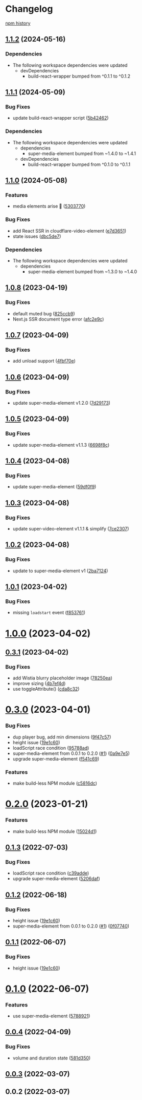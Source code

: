# Changelog

[npm history][1]

[1]: https://www.npmjs.com/package/wistia-video-element?activeTab=versions


## [1.1.2](https://github.com/muxinc/media-elements/compare/wistia-video-element@1.1.1...wistia-video-element@1.1.2) (2024-05-16)


### Dependencies

* The following workspace dependencies were updated
  * devDependencies
    * build-react-wrapper bumped from ^0.1.1 to ^0.1.2

## [1.1.1](https://github.com/muxinc/media-elements/compare/wistia-video-element@1.1.0...wistia-video-element@1.1.1) (2024-05-09)


### Bug Fixes

* update build-react-wrapper script ([5b42462](https://github.com/muxinc/media-elements/commit/5b42462794192a19b730e7aaabba5646300f0a05))


### Dependencies

* The following workspace dependencies were updated
  * dependencies
    * super-media-element bumped from ~1.4.0 to ~1.4.1
  * devDependencies
    * build-react-wrapper bumped from ^0.1.0 to ^0.1.1

## [1.1.0](https://github.com/muxinc/media-elements/compare/wistia-video-element-v1.0.9...wistia-video-element@1.1.0) (2024-05-08)


### Features

* media elements arise 🌱 ([5303770](https://github.com/muxinc/media-elements/commit/530377067b9d87b464b3c4eadc93c6b210deac56))


### Bug Fixes

* add React SSR in cloudflare-video-element ([e7d3651](https://github.com/muxinc/media-elements/commit/e7d36517ce2682a6642e3dbcb2e48875678d53bd))
* state issues ([dbc5de7](https://github.com/muxinc/media-elements/commit/dbc5de783596dec7b816b7cd09790e363a5a682f))


### Dependencies

* The following workspace dependencies were updated
  * dependencies
    * super-media-element bumped from ~1.3.0 to ~1.4.0


## [1.0.8](https://github.com/luwes/wistia-video-element/compare/v1.0.7...v1.0.8) (2023-04-19)


### Bug Fixes

* default muted bug ([825ccb9](https://github.com/luwes/wistia-video-element/commit/825ccb9e25e348ba3613fc2beaed36746e6e60cc))
* Next.js SSR document type error ([afc2e9c](https://github.com/luwes/wistia-video-element/commit/afc2e9cd7f92e3e7db98a46750f214fe81354500))



## [1.0.7](https://github.com/luwes/wistia-video-element/compare/v1.0.6...v1.0.7) (2023-04-09)


### Bug Fixes

* add unload support ([4fbf70e](https://github.com/luwes/wistia-video-element/commit/4fbf70e351c6e4c0157a842eaa0c6d44e3cf2f53))



## [1.0.6](https://github.com/luwes/wistia-video-element/compare/v1.0.5...v1.0.6) (2023-04-09)


### Bug Fixes

* update super-media-element v1.2.0 ([7d29173](https://github.com/luwes/wistia-video-element/commit/7d2917312d112c5876834c7eebf5d217b9cab88c))



## [1.0.5](https://github.com/luwes/wistia-video-element/compare/v1.0.4...v1.0.5) (2023-04-09)


### Bug Fixes

* update super-media-element v1.1.3 ([6698f8c](https://github.com/luwes/wistia-video-element/commit/6698f8caf797e9579e8c696bd1189b4127fe1402))



## [1.0.4](https://github.com/luwes/wistia-video-element/compare/v1.0.3...v1.0.4) (2023-04-08)


### Bug Fixes

* update super-media-element ([59df0f9](https://github.com/luwes/wistia-video-element/commit/59df0f96a304dcefd9da3d36fe900c0e02a7b41c))



## [1.0.3](https://github.com/luwes/wistia-video-element/compare/v1.0.2...v1.0.3) (2023-04-08)


### Bug Fixes

* update super-video-element v1.1.1 & simplify ([7ce2307](https://github.com/luwes/wistia-video-element/commit/7ce2307b87065d89531553df090343fa6f524f1a))



## [1.0.2](https://github.com/luwes/wistia-video-element/compare/v1.0.1...v1.0.2) (2023-04-08)


### Bug Fixes

* update to super-media-element v1 ([2ba7124](https://github.com/luwes/wistia-video-element/commit/2ba71243fcd0f806ff892f722d7dcfd8771085cb))



## [1.0.1](https://github.com/luwes/wistia-video-element/compare/v1.0.0...v1.0.1) (2023-04-02)


### Bug Fixes

* missing `loadstart` event ([f853761](https://github.com/luwes/wistia-video-element/commit/f8537619f70e35e3f60c13805626ad9d725d504d))



# [1.0.0](https://github.com/luwes/wistia-video-element/compare/v0.3.1...v1.0.0) (2023-04-02)



## [0.3.1](https://github.com/luwes/wistia-video-element/compare/v0.3.0...v0.3.1) (2023-04-02)


### Bug Fixes

* add Wistia blurry placeholder image ([78250ea](https://github.com/luwes/wistia-video-element/commit/78250ea961c4b23d8b474a40ab8000e10c56a9b2))
* improve sizing ([4b7ef4d](https://github.com/luwes/wistia-video-element/commit/4b7ef4dea348ded5ef46ce26da77711af66c03ce))
* use toggleAttribute() ([cda8c32](https://github.com/luwes/wistia-video-element/commit/cda8c322d8597a802b9ec1f0d7bb6d91f0373b78))



# [0.3.0](https://github.com/luwes/wistia-video-element/compare/v0.1.0...v0.3.0) (2023-04-01)


### Bug Fixes

* dup player bug, add min dimensions ([9f47c57](https://github.com/luwes/wistia-video-element/commit/9f47c570415f3fafd66b059bf8259c7c4bc4ee46))
* height issue ([19e1c60](https://github.com/luwes/wistia-video-element/commit/19e1c60943039fb5778e7e46d09e78338382e92f))
* loadScript race condition ([95788ad](https://github.com/luwes/wistia-video-element/commit/95788adce62bca68583be694edfcb39fc74f0ca3))
* super-media-element from 0.0.1 to 0.2.0 ([#1](https://github.com/luwes/wistia-video-element/issues/1)) ([0a9e7e5](https://github.com/luwes/wistia-video-element/commit/0a9e7e57aad66e05072350c0e801bbd503fbbd34))
* upgrade super-media-element ([f541c69](https://github.com/luwes/wistia-video-element/commit/f541c69abba230c42e51706125909ada6ae23a5b))


### Features

* make build-less NPM module ([c5816dc](https://github.com/luwes/wistia-video-element/commit/c5816dc68da56c395f1955ab4ed4108afc57e40f))



# [0.2.0](https://github.com/luwes/wistia-video-element/compare/v0.1.3...v0.2.0) (2023-01-21)


### Features

* make build-less NPM module ([15024d1](https://github.com/luwes/wistia-video-element/commit/15024d1a26723c728c85694a3eabe989b7c57097))



## [0.1.3](https://github.com/luwes/wistia-video-element/compare/v0.1.2...v0.1.3) (2022-07-03)


### Bug Fixes

* loadScript race condition ([c39adde](https://github.com/luwes/wistia-video-element/commit/c39adde05cdaa67d448fd31e1236abe6ce6c24a5))
* upgrade super-media-element ([5206daf](https://github.com/luwes/wistia-video-element/commit/5206daf2ebf92787f3fb5e79742e7303981105e1))



## [0.1.2](https://github.com/luwes/wistia-video-element/compare/v0.1.0...v0.1.2) (2022-06-18)


### Bug Fixes

* height issue ([19e1c60](https://github.com/luwes/wistia-video-element/commit/19e1c60943039fb5778e7e46d09e78338382e92f))
* super-media-element from 0.0.1 to 0.2.0 ([#1](https://github.com/luwes/wistia-video-element/issues/1)) ([0f07740](https://github.com/luwes/wistia-video-element/commit/0f077401fad1a92424f6591ce7e30490016c7a17))



## [0.1.1](https://github.com/luwes/wistia-video-element/compare/v0.1.0...v0.1.1) (2022-06-07)


### Bug Fixes

* height issue ([19e1c60](https://github.com/luwes/wistia-video-element/commit/19e1c60943039fb5778e7e46d09e78338382e92f))



# [0.1.0](https://github.com/luwes/wistia-video-element/compare/v0.0.4...v0.1.0) (2022-06-07)


### Features

* use super-media-element ([5788921](https://github.com/luwes/wistia-video-element/commit/57889219072ce180ae0abbe9904c2f81ed4067d0))



## [0.0.4](https://github.com/luwes/wistia-video-element/compare/v0.0.3...v0.0.4) (2022-04-09)


### Bug Fixes

* volume and duration state ([581d350](https://github.com/luwes/wistia-video-element/commit/581d350de103ad42926ce36aa9d32dd618b01f6b))



## [0.0.3](https://github.com/luwes/wistia-video-element/compare/v0.0.2...v0.0.3) (2022-03-07)



## 0.0.2 (2022-03-07)
